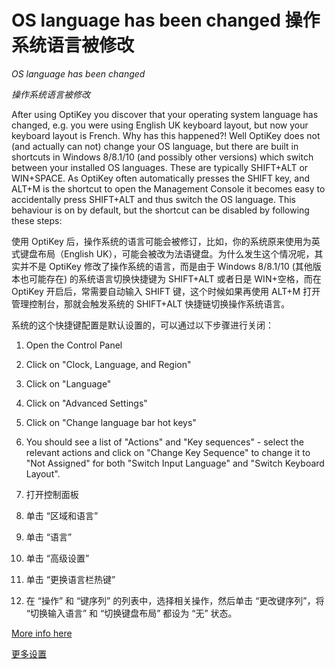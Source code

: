 OS language has been changed
操作系统语言被修改
======

*OS language has been changed*

*操作系统语言被修改*

After using OptiKey you discover that your operating system language has changed, e.g. you were using English UK keyboard layout, but now your keyboard layout is French. Why has this happened?! Well OptiKey does not (and actually can not) change your OS language, but there are built in shortcuts in Windows 8/8.1/10 (and possibly other versions) which switch between your installed OS languages. These are typically SHIFT+ALT or WIN+SPACE. As OptiKey often automatically presses the SHIFT key, and ALT+M is the shortcut to open the Management Console it becomes easy to accidentally press SHIFT+ALT and thus switch the OS language. This behaviour is on by default, but the shortcut can be disabled by following these steps:

使用 OptiKey 后，操作系统的语言可能会被修订，比如，你的系统原来使用为英式键盘布局（English UK），可能会被改为法语键盘。为什么发生这个情况呢，其实并不是 OptiKey 修改了操作系统的语言，而是由于 Windows 8/8.1/10 (其他版本也可能存在) 的系统语言切换快捷键为 SHIFT+ALT 或者日是 WIN+空格，而在 OptiKey 开启后，常需要自动输入 SHIFT 键，这个时候如果再使用 ALT+M 打开管理控制台，那就会触发系统的 SHIFT+ALT 快捷链切换操作系统语言。

系统的这个快捷键配置是默认设置的，可以通过以下步骤进行关闭：

1. Open the Control Panel
2. Click on "Clock, Language, and Region"
3. Click on "Language"
4. Click on "Advanced Settings"
5. Click on "Change language bar hot keys"
6. You should see a list of "Actions" and "Key sequences" - select the relevant actions and click on "Change Key Sequence" to change it to "Not Assigned" for both "Switch Input Language" and "Switch Keyboard Layout".

1. 打开控制面板
2. 单击 “区域和语言”
3. 单击 “语言”
4. 单击 “高级设置”
5. 单击 “更换语言栏热键”
6. 在 “操作” 和 “键序列” 的列表中，选择相关操作，然后单击 “更改键序列”，将 “切换输入语言” 和 “切换键盘布局” 都设为 “无” 状态。

[More info here](http://superuser.com/questions/698037/can-i-disable-the-altshift-shortcut-to-change-language-in-windows-8-1)

[更多设置](http://superuser.com/questions/698037/can-i-disable-the-altshift-shortcut-to-change-language-in-windows-8-1)
